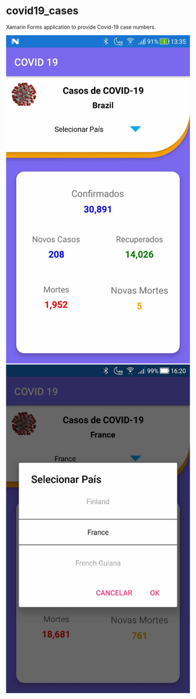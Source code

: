 # covid19_cases
Xamarin Forms application to provide Covid-19 case numbers.

![Image description](img/screenshot1.jpg)
![Image description](img/screenshot.jpg)
